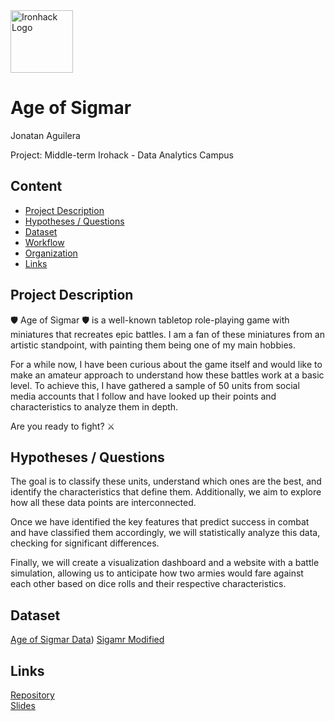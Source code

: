 <img src="https://bit.ly/2VnXWr2" alt="Ironhack Logo" width="100"/>

# Age of Sigmar
Jonatan Aguilera

Project: Middle-term Irohack - Data Analytics Campus

## Content
- [Project Description](#project-description)
- [Hypotheses / Questions](#hypotheses-/-questions)
- [Dataset](#dataset)
- [Workflow](#workflow)
- [Organization](#organization)
- [Links](#links)

## Project Description

🛡️ Age of Sigmar 🛡️ is a well-known tabletop role-playing game with miniatures that recreates epic battles. I am a fan of these miniatures from an artistic standpoint, with painting them being one of my main hobbies.

For a while now, I have been curious about the game itself and would like to make an amateur approach to understand how these battles work at a basic level. To achieve this, I have gathered a sample of 50 units from social media accounts that I follow and have looked up their points and characteristics to analyze them in depth.

Are you ready to fight? ⚔️

## Hypotheses / Questions

The goal is to classify these units, understand which ones are the best, and identify the characteristics that define them. Additionally, we aim to explore how all these data points are interconnected.

Once we have identified the key features that predict success in combat and have classified them accordingly, we will statistically analyze this data, checking for significant differences.

Finally, we will create a visualization dashboard and a website with a battle simulation, allowing us to anticipate how two armies would fare against each other based on dice rolls and their respective characteristics.

## Dataset
[Age of Sigmar Data](https://github.com/JonITTECH/AgeofSigmar/blob/main/AgeofSigmardata.xlsx))
[Sigamr Modified](https://github.com/tu-usuario/tu-repositorio/ruta/al/dataset.xlsx)

## Links
[Repository](https://github.com/JonITTECH)  
[Slides](https://www.canva.com/design/DAF67TN9u6k/F68TKmyyYRi-1WtshtId2g/edit?utm_content=DAF67TN9u6k&utm_campaign=designshare&utm_medium=link2&utm_source=sharebutton)



